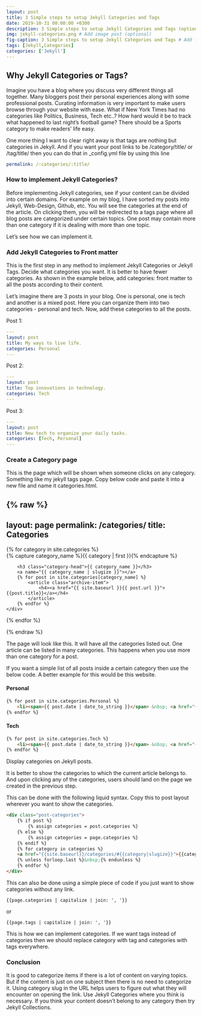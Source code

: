 ```yaml
---
layout: post
title: 3 Simple steps to setup Jekyll Categories and Tags
date: 2019-10-31 00:00:00 +0300
description: 3 Simple steps to setup Jekyll Categories and Tags (optional)
img: jekyll-categories.png # Add image post (optional)
fig-caption: 3 Simple steps to setup Jekyll Categories and Tags # Add figcaption (optional)
tags: [Jekyll,Categories]
categories: ['Jekyll']
---
```



## Why Jekyll Categories or Tags?

Imagine you have a blog where you discuss very different things all together. Many bloggers post their personal experiences along with some professional posts. Curating information is very important to make users browse through your website with ease. What if New York Times had no categories like Politics, Business, Tech etc..? How hard would it be to track what happened to last night’s football game? There should be a Sports category to make readers’ life easy.

One more thing I want to clear right away is that tags are nothing but categories in Jekyll. And if you want your post links to be /category/title/ or /tag/title/ then you can do that in _config.yml file by using this line

```yaml
permalink: /:categories/:title/
```

### How to implement Jekyll Categories?

Before implementing Jekyll categories, see if your content can be divided into certain domains. For example on my blog, I have sorted my posts into Jekyll, Web-Design, Github, etc. You will see the categories at the end of the article. On clicking them, you will be redirected to a tags page where all blog posts are categorized under certain topics. One post may contain more than one category if it is dealing with more than one topic.

Let’s see how we can implement it.

### Add Jekyll Categories to Front matter

This is the first step in any method to implement Jekyll Categories or Jekyll Tags. Decide what categories you want. It is better to have fewer categories. As shown in the example below, add categories: front matter to all the posts according to their content.

Let’s imagine there are 3 posts in your blog. One is personal, one is tech and another is a mixed post. Here you can organize them into two categories - personal and tech. Now, add these categories to all the posts.

Post 1:

```yaml
---
layout: post
title: My ways to live life.
categories: Personal
---
```

Post 2:

```yaml
---
layout: post
title: Top innovations in technology.
categories: Tech
---
```

Post 3:

```yaml
---
layout: post
title: New tech to organize your daily tasks.
categories: [Tech, Personal]
---
```

### Create a Category page

This is the page which will be shown when someone clicks on any category. Something like my jekyll tags page. Copy below code and paste it into a new file and name it categories.html.

 {% raw %}
---
layout: page
permalink: /categories/
title: Categories
---


<div id="archives">
{% for category in site.categories %}
    <div class="archive-group">
        {% capture category_name %}{{ category | first }}{% endcapture %}
        <div id="#{{ category_name | slugize }}"></div>
        <p></p>

        <h3 class="category-head">{{ category_name }}</h3>
        <a name="{{ category_name | slugize }}"></a>
        {% for post in site.categories[category_name] %}
            <article class="archive-item">
                <h4><a href="{{ site.baseurl }}{{ post.url }}">{{post.title}}</a></h4>
            </article>
        {% endfor %}
    </div>
{% endfor %}
</div>
 {% endraw %}

The page will look like this. It will have all the categories listed out. One article can be listed in many categories. This happens when you use more than one category for a post.

If you want a simple list of all posts inside a certain category then use the below code. A better example for this would be this website.

#### Personal

```html
{% for post in site.categories.Personal %}
	<li><span>{{ post.date | date_to_string }}</span> &nbsp; <a href="{{ post.url }}">{{ post.title }}</a></li>
{% endfor %}
```

#### Tech

```html
{% for post in site.categories.Tech %}
	<li><span>{{ post.date | date_to_string }}</span> &nbsp; <a href="{{ post.url }}">{{ post.title }}</a></li>
{% endfor %}
```

Display categories on Jekyll posts.

It is better to show the categories to which the current article belongs to. And upon clicking any of the categories, users should land on the page we created in the previous step.

This can be done with the following liquid syntax. Copy this to post layout wherever you want to show the categories.

```html
<div class="post-categories">
	{% if post %}
		{% assign categories = post.categories %}
	{% else %}
		{% assign categories = page.categories %}
	{% endif %}
	{% for category in categories %}
	<a href="{{site.baseurl}}/categories/#{{category|slugize}}">{{category}}</a>
	{% unless forloop.last %}&nbsp;{% endunless %}
	{% endfor %}
</div>
```

This can also be done using a simple piece of code if you just want to show categories without any link.

```liquid
{{page.categories | capitalize | join: ', '}}
```

or

```liquid
{{page.tags | capitalize | join: ', '}}
```

This is how we can implement categories. If we want tags instead of categories then we should replace category with tag and categories with tags everywhere.

### Conclusion

It is good to categorize items if there is a lot of content on varying topics. But if the content is just on one subject then there is no need to categorize it. Using category slug in the URL helps users to figure out what they will encounter on opening the link. Use Jekyll Categories where you think is necessary. If you think your content doesn’t belong to any category then try Jekyll Collections.